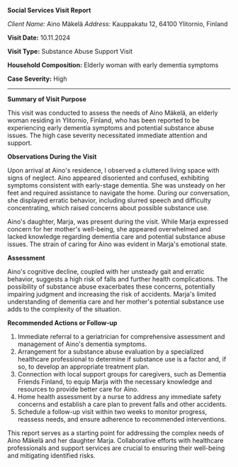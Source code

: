 **Social Services Visit Report**

*Client Name:* Aino Mäkelä
*Address:* Kauppakatu 12, 64100 Ylitornio, Finland

**Visit Date:** 10.11.2024

**Visit Type:** Substance Abuse Support Visit

**Household Composition:** Elderly woman with early dementia symptoms

**Case Severity:** High

---

**Summary of Visit Purpose**

This visit was conducted to assess the needs of Aino Mäkelä, an elderly woman residing in Ylitornio, Finland, who has been reported to be experiencing early dementia symptoms and potential substance abuse issues. The high case severity necessitated immediate attention and support.

**Observations During the Visit**

Upon arrival at Aino's residence, I observed a cluttered living space with signs of neglect. Aino appeared disoriented and confused, exhibiting symptoms consistent with early-stage dementia. She was unsteady on her feet and required assistance to navigate the home. During our conversation, she displayed erratic behavior, including slurred speech and difficulty concentrating, which raised concerns about possible substance use.

Aino's daughter, Marja, was present during the visit. While Marja expressed concern for her mother's well-being, she appeared overwhelmed and lacked knowledge regarding dementia care and potential substance abuse issues. The strain of caring for Aino was evident in Marja's emotional state.

**Assessment**

Aino's cognitive decline, coupled with her unsteady gait and erratic behavior, suggests a high risk of falls and further health complications. The possibility of substance abuse exacerbates these concerns, potentially impairing judgment and increasing the risk of accidents. Marja's limited understanding of dementia care and her mother's potential substance use adds to the complexity of the situation.

**Recommended Actions or Follow-up**

1. Immediate referral to a geriatrician for comprehensive assessment and management of Aino's dementia symptoms.
2. Arrangement for a substance abuse evaluation by a specialized healthcare professional to determine if substance use is a factor and, if so, to develop an appropriate treatment plan.
3. Connection with local support groups for caregivers, such as Dementia Friends Finland, to equip Marja with the necessary knowledge and resources to provide better care for Aino.
4. Home health assessment by a nurse to address any immediate safety concerns and establish a care plan to prevent falls and other accidents.
5. Schedule a follow-up visit within two weeks to monitor progress, reassess needs, and ensure adherence to recommended interventions.

This report serves as a starting point for addressing the complex needs of Aino Mäkelä and her daughter Marja. Collaborative efforts with healthcare professionals and support services are crucial to ensuring their well-being and mitigating identified risks.